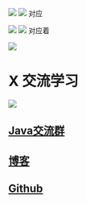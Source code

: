 ![](https://upload-images.jianshu.io/upload_images/4685968-729b8014c95ec1db.png?imageMogr2/auto-orient/strip%7CimageView2/2/w/1240)
![](https://upload-images.jianshu.io/upload_images/4685968-90654ca16fdbefef.png?imageMogr2/auto-orient/strip%7CimageView2/2/w/1240)
对应

![](https://upload-images.jianshu.io/upload_images/4685968-db4b4a98725b25b7.png?imageMogr2/auto-orient/strip%7CimageView2/2/w/1240)
![](https://upload-images.jianshu.io/upload_images/4685968-43234b248a96a25f.png?imageMogr2/auto-orient/strip%7CimageView2/2/w/1240)
对应着

![](https://upload-images.jianshu.io/upload_images/4685968-4882696b0648a525.png?imageMogr2/auto-orient/strip%7CimageView2/2/w/1240)

# X 交流学习
![](https://img-blog.csdnimg.cn/20190504005601174.jpg)

## [Java交流群](https://jq.qq.com/?_wv=1027&k=5UB4P1T)
## [博客](https://blog.csdn.net/qq_33589510)

## [Github](https://github.com/Wasabi1234)